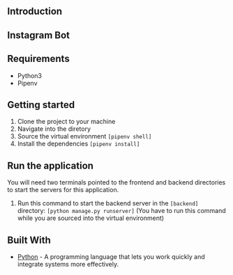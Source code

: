 ## Introduction
## Instagram Bot
## Requirements
* Python3
* Pipenv

## Getting started
1. Clone the project to your machine
2. Navigate into the diretory 
3. Source the virtual environment ```[pipenv shell]```
4. Install the dependencies ```[pipenv install]```


## Run the application
You will need two terminals pointed to the frontend and backend directories to start the servers for this application.

1. Run this command to start the backend server in the ```[backend]``` directory: ```[python manage.py runserver]``` (You have to run this command while you are sourced into the virtual environment)


## Built With
* [Python](https://www.python.org/) - A programming language that lets you work quickly and integrate systems more effectively.
